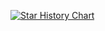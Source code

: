 [![Star History Chart](https://api.star-history.com/svg?repos=用户名/仓库名&type=Date)](https://star-history.com/#用户名/仓库名&Date)
